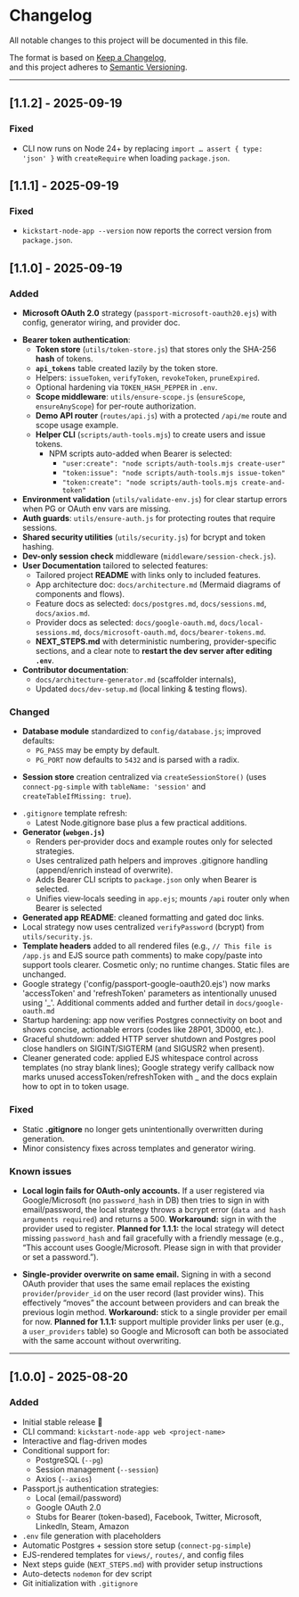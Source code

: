 # Changelog

All notable changes to this project will be documented in this file.

The format is based on [Keep a Changelog](https://keepachangelog.com/en/1.1.0/),  
and this project adheres to [Semantic Versioning](https://semver.org/).

---

## [1.1.2] - 2025-09-19
### Fixed
- CLI now runs on Node 24+ by replacing `import … assert { type: 'json' }` with `createRequire` when loading `package.json`.

## [1.1.1] - 2025-09-19
### Fixed
- `kickstart-node-app --version` now reports the correct version from `package.json`.

## [1.1.0] - 2025-09-19
### Added
- **Microsoft OAuth 2.0** strategy (`passport-microsoft-oauth20.ejs`) with config, generator wiring, and provider doc.
* **Bearer token authentication**:
  - **Token store** (`utils/token-store.js`) that stores only the SHA-256 **hash** of tokens.
  - **`api_tokens`** table created lazily by the token store.
  - Helpers: `issueToken`, `verifyToken`, `revokeToken`, `pruneExpired`.
  - Optional hardening via `TOKEN_HASH_PEPPER` in `.env`.
  - **Scope middleware**: `utils/ensure-scope.js` (`ensureScope`, `ensureAnyScope`) for per-route authorization.
  - **Demo API router** (`routes/api.js`) with a protected `/api/me` route and scope usage example.
  - **Helper CLI** (`scripts/auth-tools.mjs`) to create users and issue tokens.
    - NPM scripts auto-added when Bearer is selected:
      - `"user:create": "node scripts/auth-tools.mjs create-user"`
      - `"token:issue": "node scripts/auth-tools.mjs issue-token"`
      - `"token:create": "node scripts/auth-tools.mjs create-and-token"`
* **Environment validation** (`utils/validate-env.js`) for clear startup errors when PG or OAuth env vars are missing.
* **Auth guards**: `utils/ensure-auth.js` for protecting routes that require sessions.
* **Shared security utilities** (`utils/security.js`) for bcrypt and token hashing.
* **Dev-only session check** middleware (`middleware/session-check.js`).
* **User Documentation** tailored to selected features:
  - Tailored project **README** with links only to included features.
  - App architecture doc: `docs/architecture.md` (Mermaid diagrams of components and flows).
  - Feature docs as selected: `docs/postgres.md`, `docs/sessions.md`, `docs/axios.md`.
  - Provider docs as selected: `docs/google-oauth.md`, `docs/local-sessions.md`, `docs/microsoft-oauth.md`, `docs/bearer-tokens.md`.
  - **NEXT_STEPS.md** with deterministic numbering, provider-specific sections, and a clear note to **restart the dev server after editing `.env`**.
* **Contributor documentation**:
  - `docs/architecture-generator.md` (scaffolder internals),
  - Updated `docs/dev-setup.md` (local linking & testing flows).

### Changed
* **Database module** standardized to `config/database.js`; improved defaults:
  - `PG_PASS` may be empty by default.
  - `PG_PORT` now defaults to `5432` and is parsed with a radix.
- **Session store** creation centralized via `createSessionStore()` (uses `connect-pg-simple` with `tableName: 'session'` and `createTableIfMissing: true`).
* `.gitignore` template refresh:
   - Latest Node.gitignore base plus a few practical additions.
* **Generator (`webgen.js`)**
  - Renders per‑provider docs and example routes only for selected strategies.
  - Uses centralized path helpers and improves .gitignore handling (append/enrich instead of overwrite).
  - Adds Bearer CLI scripts to `package.json` only when Bearer is selected.
  - Unifies view‑locals seeding in `app.ejs`; mounts `/api` router only when Bearer is selected
* **Generated app README**: cleaned formatting and gated doc links.
* Local strategy now uses centralized `verifyPassword` (bcrypt) from `utils/security.js`.
* **Template headers** added to all rendered files (e.g., `// This file is /app.js` and EJS source path comments) to make copy/paste into support tools clearer. Cosmetic only; no runtime changes. Static files are unchanged.
* Google strategy ('config/passport-google-oauth20.ejs') now marks 'accessToken' and 'refreshToken' parameters as intentionally unused using '_'. Additional comments added and further detail in `docs/google-oauth.md`
* Startup hardening: app now verifies Postgres connectivity on boot and shows concise, actionable errors (codes like 28P01, 3D000, etc.).
* Graceful shutdown: added HTTP server shutdown and Postgres pool close handlers on SIGINT/SIGTERM (and SIGUSR2 when present).
* Cleaner generated code: applied EJS whitespace control across templates (no stray blank lines); Google strategy verify callback now marks unused accessToken/refreshToken with _ and the docs explain how to opt in to token usage.

### Fixed
- Static **.gitignore** no longer gets unintentionally overwritten during generation.
- Minor consistency fixes across templates and generator wiring.

### Known issues

* **Local login fails for OAuth-only accounts.**
  If a user registered via Google/Microsoft (no `password_hash` in DB) then tries to sign in with email/password, the local strategy throws a bcrypt error (`data and hash arguments required`) and returns a 500.
  **Workaround:** sign in with the provider used to register.
  **Planned for 1.1.1:** the local strategy will detect missing `password_hash` and fail gracefully with a friendly message (e.g., “This account uses Google/Microsoft. Please sign in with that provider or set a password.”).

* **Single-provider overwrite on same email.**
  Signing in with a second OAuth provider that uses the same email replaces the existing `provider`/`provider_id` on the user record (last provider wins). This effectively “moves” the account between providers and can break the previous login method.
  **Workaround:** stick to a single provider per email for now.
  **Planned for 1.1.1:** support multiple provider links per user (e.g., a `user_providers` table) so Google and Microsoft can both be associated with the same account without overwriting.


---

## [1.0.0] - 2025-08-20
### Added
- Initial stable release 🎉
- CLI command: `kickstart-node-app web <project-name>`
- Interactive and flag-driven modes
- Conditional support for:
  - PostgreSQL (`--pg`)
  - Session management (`--session`)
  - Axios (`--axios`)
- Passport.js authentication strategies:
  - Local (email/password)
  - Google OAuth 2.0
  - Stubs for Bearer (token-based), Facebook, Twitter, Microsoft, LinkedIn, Steam, Amazon
- `.env` file generation with placeholders
- Automatic Postgres + session store setup (`connect-pg-simple`)
- EJS-rendered templates for `views/`, `routes/`, and config files
- Next steps guide (`NEXT_STEPS.md`) with provider setup instructions
- Auto-detects `nodemon` for dev script
- Git initialization with `.gitignore`